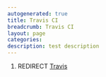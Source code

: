 ```yaml
---
autogenerated: true
title: Travis CI
breadcrumb: Travis CI
layout: page
categories: 
description: test description
---
```


1.  REDIRECT [Travis](Travis)

